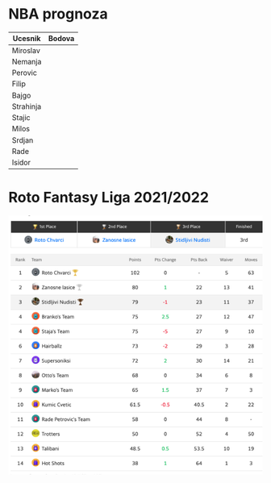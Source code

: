 # NBA prognoza

| Ucesnik        | Bodova
| ------------- |:-------------:|
| Miroslav | |
| Nemanja | |
| Perovic | |
| Filip      | |
| Bajgo | |
| Strahinja | |
| Stajic | |
| Milos | |
| Srdjan | |
| Rade | |
| Isidor      | |


# Roto Fantasy Liga 2021/2022

![ranking](ranking.png)